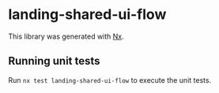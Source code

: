 # landing-shared-ui-flow

This library was generated with [Nx](https://nx.dev).

## Running unit tests

Run `nx test landing-shared-ui-flow` to execute the unit tests.
